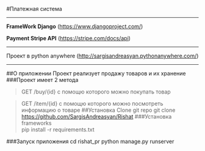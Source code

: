 #Платежная система 
___
**FrameWork Django** (https://www.djangoproject.com/)

**Payment Stripe API** (https://stripe.com/docs/api)
___
Проект в python anywhere (http://sargisandreasyan.pythonanywhere.com/)
___
##О приложении
Проект реализует продажу товаров и их хранение
###Проект имеет 2 метода
>GET /buy/{id} с помощю которого можно покупать товар

>GET /item/{id} с помощю которого можно посмотреть информацию о товаре
##Установка
    Clone git repo
    git clone https://github.com/SargisAndreasyan/Rishat
###Установка frameworks    
    pip install -r requirements.txt

###Запуск приложения
    cd rishat_pr
    python manage.py runserver


